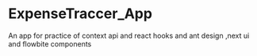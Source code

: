 # ExpenseTraccer_App
An app for practice of context api and react hooks and ant design ,next ui and flowbite components 
